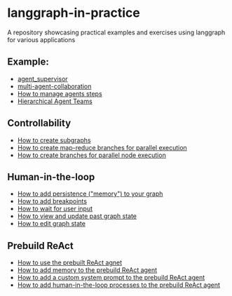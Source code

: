 # langgraph-in-practice
A repository showcasing practical examples and exercises using langgraph for various applications

## Example: 

- [agent_supervisor](agent_supervisor.ipynb)
- [multi-agent-collaboration](multi-agent-collaboration.ipynb)
- [How to manage agents steps](How%20to%20manage%20agent%20steps.ipynb)
- [Hierarchical Agent Teams](Hierarchical%20Agent%20Teams.ipynb)

## Controllability

- [How to create subgraphs](How%20to%20create%20subgraphs.ipynb)
- [How to create map-reduce branches for parallel execution](How%20to%20create%20map-reduce%20branches%20for%20parallel%20execution.ipynb)
- [How to create branches for parallel node execution](How%20to%20create%20branches%20for%20parallel%20node%20execution.ipynb)

## Human-in-the-loop 

- [How to add persistence ("memory") to your graph](How%20to%20add%20persistence%20("memory")%20to%20your%20graph.ipynb)
- [How to add breakpoints](How%20to%20add%20breakpoints.ipynb)
- [How to wait for user input](/How%20to%20wait%20for%20user%20input.ipynb)
- [How to view and update past graph state](How%20to%20view%20and%20update%20past%20graph%20state.ipynb)
- [How to edit graph state](How%20to%20edit%20graph%20state.ipynb)


## Prebuild ReAct 

- [How to use the prebuilt ReAct agnet](How%20to%20use%20the%20prebuilt%20ReAct%20agnet.ipynb)
- [How to add memory to the prebuild ReAct agent](How%20to%20add%20memory%20to%20the%20prebuild%20ReAct%20agent.ipynb)
- [How to add a custom system prompt to the prebuild ReAct agent](How%20to%20add%20a%20custom%20system%20prompt%20to%20the%20prebuild%20ReAct%20agent.ipynb)
- [How to add human-in-the-loop processes to the prebuild ReAct agent](How%20to%20add%20human-in-the-loop%20processes%20to%20the%20prebuild%20ReAct%20agent.ipynb)